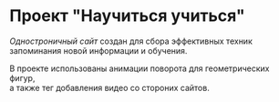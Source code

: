 # Проект **"Научиться учиться"**

*Одностроничный сайт* создан для сбора эффективных техник  
запоминания новой информации и обучения.  

В проекте использованы анимации поворота для геометрических фигур,  
а также тег добавления видео со стороних сайтов.
